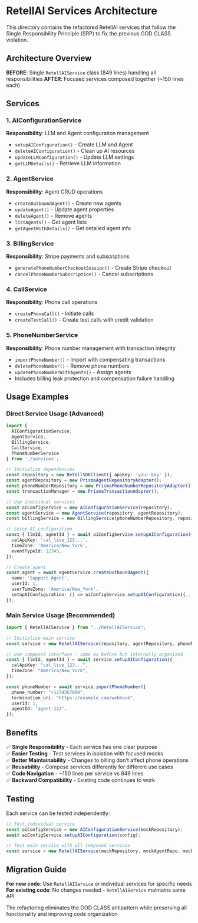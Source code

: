 # RetellAI Services Architecture

This directory contains the refactored RetellAI services that follow the Single Responsibility Principle (SRP) to fix the previous GOD CLASS violation.

## Architecture Overview

**BEFORE**: Single `RetellAIService` class (849 lines) handling all responsibilities
**AFTER**: Focused services composed together (~150 lines each)

## Services

### 1. AIConfigurationService

**Responsibility**: LLM and Agent configuration management

- `setupAIConfiguration()` - Create LLM and Agent
- `deleteAIConfiguration()` - Clean up AI resources
- `updateLLMConfiguration()` - Update LLM settings
- `getLLMDetails()` - Retrieve LLM information

### 2. AgentService

**Responsibility**: Agent CRUD operations

- `createOutboundAgent()` - Create new agents
- `updateAgent()` - Update agent properties
- `deleteAgent()` - Remove agents
- `listAgents()` - Get agent lists
- `getAgentWithDetails()` - Get detailed agent info

### 3. BillingService

**Responsibility**: Stripe payments and subscriptions

- `generatePhoneNumberCheckoutSession()` - Create Stripe checkout
- `cancelPhoneNumberSubscription()` - Cancel subscriptions

### 4. CallService

**Responsibility**: Phone call operations

- `createPhoneCall()` - Initiate calls
- `createTestCall()` - Create test calls with credit validation

### 5. PhoneNumberService

**Responsibility**: Phone number management with transaction integrity

- `importPhoneNumber()` - Import with compensating transactions
- `deletePhoneNumber()` - Remove phone numbers
- `updatePhoneNumberWithAgents()` - Assign agents
- Includes billing leak protection and compensation failure handling

## Usage Examples

### Direct Service Usage (Advanced)

```typescript
import {
  AIConfigurationService,
  AgentService,
  BillingService,
  CallService,
  PhoneNumberService
} from './services';

// Initialize dependencies
const repository = new RetellSDKClient({ apiKey: 'your-key' });
const agentRepository = new PrismaAgentRepositoryAdapter();
const phoneNumberRepository = new PrismaPhoneNumberRepositoryAdapter();
const transactionManager = new PrismaTransactionAdapter();

// Use individual services
const aiConfigService = new AIConfigurationService(repository);
const agentService = new AgentService(repository, agentRepository);
const billingService = new BillingService(phoneNumberRepository, repository);

// Setup AI configuration
const { llmId, agentId } = await aiConfigService.setupAIConfiguration({
  calApiKey: 'cal_live_123...',
  timeZone: 'America/New_York',
  eventTypeId: 12345,
});

// Create agent
const agent = await agentService.createOutboundAgent({
  name: 'Support Agent',
  userId: 1,
  userTimeZone: 'America/New_York',
  setupAIConfiguration: () => aiConfigService.setupAIConfiguration({...})
});
```

### Main Service Usage (Recommended)

```typescript
import { RetellAIService } from "../RetellAIService";

// Initialize main service
const service = new RetellAIService(repository, agentRepository, phoneNumberRepository, transactionManager);

// Use composed interface - same as before but internally organized
const { llmId, agentId } = await service.setupAIConfiguration({
  calApiKey: "cal_live_123...",
  timeZone: "America/New_York",
});

const phoneNumber = await service.importPhoneNumber({
  phone_number: "+1234567890",
  termination_uri: "https://example.com/webhook",
  userId: 1,
  agentId: "agent-123",
});
```

## Benefits

✅ **Single Responsibility** - Each service has one clear purpose  
✅ **Easier Testing** - Test services in isolation with focused mocks  
✅ **Better Maintainability** - Changes to billing don't affect phone operations  
✅ **Reusability** - Compose services differently for different use cases  
✅ **Code Navigation** - ~150 lines per service vs 849 lines  
✅ **Backward Compatibility** - Existing code continues to work

## Testing

Each service can be tested independently:

```typescript
// Test individual service
const aiConfigService = new AIConfigurationService(mockRepository);
await aiConfigService.setupAIConfiguration(config);

// Test main service with all composed services
const service = new RetellAIService(mockRepository, mockAgentRepo, mockPhoneRepo, mockTransaction);
```

## Migration Guide

**For new code**: Use `RetellAIService` or individual services for specific needs
**For existing code**: No changes needed - `RetellAIService` maintains same API

The refactoring eliminates the GOD CLASS antipattern while preserving all functionality and improving code organization.
